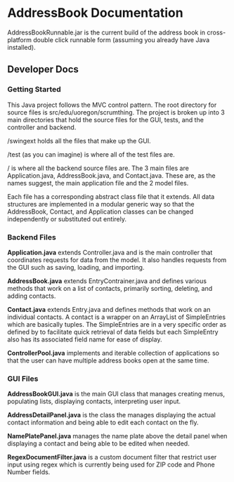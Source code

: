 # AddressBook Documentation

AddressBookRunnable.jar is the current build of the address book in cross-platform double click runnable form (assuming you already have Java installed).  

## Developer Docs
### Getting Started

This Java project follows the MVC control pattern. The root directory for source files is src/edu/uoregon/scrumthing. The project is broken up into 3 main directories that hold the source files for the GUI, tests, and the controller and backend. 

/swingext holds all the files that make up the GUI. 

/test (as you can imagine) is where all of the test files are. 

/ is where all the backend source files are. The 3 main files are Application.java, AddressBook.java, and Contact.java. These are, as the names suggest, the main application file and the 2 model files. 

Each file has a corresponding abstract class file that it extends. All data structures are implemented in a modular generic way so that the AddressBook, Contact, and Application classes can be changed independently or substituted out entirely.  

### Backend Files

__Application.java__ extends Controller.java and is the main controller that coordinates requests for data from the model. It also handles requests from the GUI such as saving, loading, and importing. 

__AddressBook.java__ extends EntryContrainer.java and defines various methods that work on a list of contacts, primarily sorting, deleting, and adding contacts. 

__Contact.java__ extends Entry.java and defines methods that work on an individual contacts. A contact is a wrapper on an ArrayList of SimpleEntries which are basically tuples. The SimpleEntries are in a very specific order as defined by <defaultFields> to facilitate quick retrieval of data fields but each SimpleEntry also has its associated field name for ease of display.  

__ControllerPool.java__ implements and iterable collection of applications so that the user can have multiple address books open at the same time. 

### GUI Files

__AddressBookGUI.java__ is the main GUI class that manages creating menus, populating lists, displaying contacts, interpreting user input. 

__AddressDetailPanel.java__ is the class the manages displaying the actual contact information and being able to edit each contact on the fly. 

__NamePlatePanel.java__ manages the name plate above the detail panel when displaying a contact and being able to be edited when needed. 

__RegexDocumentFilter.java__ is a custom document filter that restrict user input using regex which is currently being used for ZIP code and Phone Number fields.
